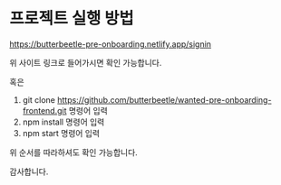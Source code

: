 # 프로젝트 실행 방법

https://butterbeetle-pre-onboarding.netlify.app/signin

위 사이트 링크로 들어가시면 확인 가능합니다.

혹은

1. git clone https://github.com/butterbeetle/wanted-pre-onboarding-frontend.git 명령어 입력
2. npm install 명령어 입력
3. npm start 명령어 입력

위 순서를 따라하셔도 확인 가능합니다.

감사합니다.
